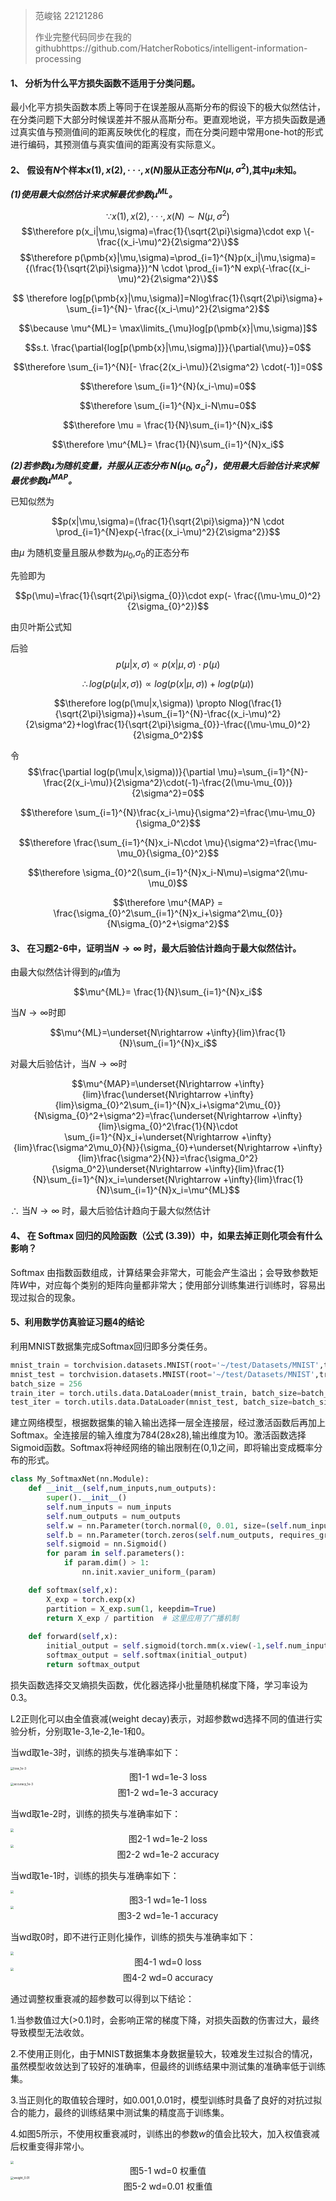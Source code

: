 > 范峻铭 22121286
>
> 作业完整代码同步在我的githubhttps://github.com/HatcherRobotics/intelligent-information-processing

#### 1、 分析为什么平方损失函数不适用于分类问题。

最小化平方损失函数本质上等同于在误差服从高斯分布的假设下的极大似然估计，在分类问题下大部分时候误差并不服从高斯分布。更直观地说，平方损失函数是通过真实值与预测值间的距离反映优化的程度，而在分类问题中常用one-hot的形式进行编码，其预测值与真实值间的距离没有实际意义。

#### 2、 假设有$N$个样本$x(1),x (2), ···,x(N)$服从正态分布$N(\mu,\sigma^2)$,其中$\mu$未知。

***(1)使用最大似然估计来求解最优参数$\mu^{ML}$。***

$$\because x(1),x (2), ···,x(N) \sim N(\mu,\sigma^2)$$
$$\therefore p(x_i|\mu,\sigma)=\frac{1}{\sqrt{2\pi}\sigma}\cdot exp \{-\frac{(x_i-\mu)^2}{2\sigma^2}\}$$
$$\therefore p(\pmb{x}|\mu,\sigma)=\prod_{i=1}^{N}p(x_i|\mu,\sigma)={(\frac{1}{\sqrt{2\pi}\sigma}})^N \cdot \prod_{i=1}^N exp\{-\frac{(x_i-\mu)^2}{2\sigma^2}\}$$

$$ \therefore log[p(\pmb{x}|\mu,\sigma)]=Nlog\frac{1}{\sqrt{2\pi}\sigma}+ \sum_{i=1}^{N}- \frac{(x_i-\mu)^2}{2\sigma^2}$$

$$\because \mu^{ML}= \max\limits_{\mu}log[p(\pmb{x}|\mu,\sigma)]$$

$$s.t. \frac{\partial{log[p(\pmb{x}|\mu,\sigma)]}}{\partial{\mu}}=0$$

$$\therefore \sum_{i=1}^{N}[- \frac{2(x_i-\mu)}{2\sigma^2} \cdot(-1)]=0$$

$$\therefore \sum_{i=1}^{N}(x_i-\mu)=0$$

$$\therefore \sum_{i=1}^{N}x_i-N\mu=0$$

$$\therefore \mu = \frac{1}{N}\sum_{i=1}^{N}x_i$$

$$\therefore \mu^{ML}= \frac{1}{N}\sum_{i=1}^{N}x_i$$

***(2)若参数$\mu$为随机变量，并服从正态分布 $N(\mu_0,\sigma_0^2)$，使用最大后验估计来求解最优参数$\mu^{MAP}$。***

已知似然为

$$p(x|\mu,\sigma)=(\frac{1}{\sqrt{2\pi}\sigma})^N \cdot \prod_{i=1}^{N}exp{-\frac{(x_i-\mu)^2}{2\sigma^2}}$$

由$\mu$ 为随机变量且服从参数为$\mu_{0}$,$\sigma_{0}$的正态分布

先验即为

$$p(\mu)=\frac{1}{\sqrt{2\pi}\sigma_{0}}\cdot exp(- \frac{(\mu-\mu_0)^2}{2\sigma_{0}^2})$$

由贝叶斯公式知

后验$$p(\mu|x,\sigma)\propto p(x|\mu,\sigma) \cdot p(\mu) $$

 $$ \therefore log(p(\mu|x,\sigma))\propto log(p(x|\mu,\sigma)) + log(p(\mu)) $$

$$\therefore log(p(\mu|x,\sigma)) \propto Nlog(\frac{1}{\sqrt{2\pi}\sigma})+\sum_{i=1}^{N}-\frac{(x_i-\mu)^2}{2\sigma^2}+log\frac{1}{\sqrt{2\pi}\sigma_{0}}-\frac{(\mu-\mu_0)^2}{2\sigma_0^2}$$

令$$\frac{\partial log(p(\mu|x,\sigma))}{\partial \mu}=\sum_{i=1}^{N}-\frac{2(x_i-\mu)}{2\sigma^2}\cdot(-1)-\frac{2(\mu-\mu_{0})}{2\sigma^2}=0$$

$$\therefore \sum_{i=1}^{N}\frac{x_i-\mu}{\sigma^2}=\frac{\mu-\mu_0}{\sigma_0^2}$$

$$\therefore \frac{\sum_{i=1}^{N}x_i-N\cdot \mu}{\sigma^2}=\frac{\mu-\mu_0}{\sigma_{0}^2}$$

$$\therefore \sigma_{0}^2(\sum_{i=1}^{N}x_i-N\mu)=\sigma^2(\mu-\mu_0)$$

$$\therefore \mu^{MAP} = \frac{\sigma_{0}^2\sum_{i=1}^{N}x_i+\sigma^2\mu_{0}}{N\sigma_{0}^2+\sigma^2}$$

#### 3、 在习题2-6中，证明当$N→∞$ 时，最大后验估计趋向于最大似然估计。

由最大似然估计得到的$\mu$值为

$$\mu^{ML}= \frac{1}{N}\sum_{i=1}^{N}x_i$$

当$N→∞$时即

$$\mu^{ML}=\underset{N\rightarrow +\infty}{lim}\frac{1}{N}\sum_{i=1}^{N}x_i$$

对最大后验估计，当$N→∞$时

$$\mu^{MAP}=\underset{N\rightarrow +\infty}{lim}\frac{\underset{N\rightarrow +\infty}{lim}\sigma_{0}^2\sum_{i=1}^{N}x_i+\sigma^2\mu_{0}}{N\sigma_{0}^2+\sigma^2}=\frac{\underset{N\rightarrow +\infty}{lim}\sigma_{0}^2\frac{1}{N}\cdot \sum_{i=1}^{N}x_i+\underset{N\rightarrow +\infty}{lim}\frac{\sigma^2\mu_0}{N}}{\sigma_{0}+\underset{N\rightarrow +\infty}{lim}\frac{\sigma^2}{N}}=\frac{\sigma_0^2}{\sigma_0^2}\underset{N\rightarrow +\infty}{lim}\frac{1}{N}\sum_{i=1}^{N}x_i=\underset{N\rightarrow +\infty}{lim}\frac{1}{N}\sum_{i=1}^{N}x_i=\mu^{ML}$$

$\therefore$ 当$N→∞$ 时，最大后验估计趋向于最大似然估计

#### 4、 在 Softmax 回归的风险函数（公式 (3.39)）中，如果去掉正则化项会有什么影响？

Softmax 由指数函数组成，计算结果会非常大，可能会产生溢出；会导致参数矩阵$W$中，对应每个类别的矩阵向量都非常大；使用部分训练集进行训练时，容易出现过拟合的现象。

#### 5、利用数学仿真验证习题4的结论

利用MNIST数据集完成Softmax回归即多分类任务。

```python
mnist_train = torchvision.datasets.MNIST(root='~/test/Datasets/MNIST',train=True, download=True, transform=transforms.ToTensor())
mnist_test = torchvision.datasets.MNIST(root='~/test/Datasets/MNIST',train=False, download=True, transform=transforms.ToTensor())
batch_size = 256
train_iter = torch.utils.data.DataLoader(mnist_train, batch_size=batch_size,shuffle=True, num_workers=2)
test_iter = torch.utils.data.DataLoader(mnist_test, batch_size=batch_size,shuffle=False, num_workers=2)
```
建立网络模型，根据数据集的输入输出选择一层全连接层，经过激活函数后再加上Softmax。全连接层的输入维度为784(28x28),输出维度为10。激活函数选择Sigmoid函数。Softmax将神经网络的输出限制在(0,1)之间，即将输出变成概率分布的形式。
```python
class My_SoftmaxNet(nn.Module):
    def __init__(self,num_inputs,num_outputs):
        super().__init__()
        self.num_inputs = num_inputs
        self.num_outputs = num_outputs
        self.w = nn.Parameter(torch.normal(0, 0.01, size=(self.num_inputs, self.num_outputs), requires_grad=True))
        self.b = nn.Parameter(torch.zeros(self.num_outputs, requires_grad=True))
        self.sigmoid = nn.Sigmoid()
        for param in self.parameters():
            if param.dim() > 1:
                nn.init.xavier_uniform_(param)

    def softmax(self,x):
        X_exp = torch.exp(x)
        partition = X_exp.sum(1, keepdim=True)
        return X_exp / partition  # 这里应用了广播机制
    
    def forward(self,x):
        initial_output = self.sigmoid(torch.mm(x.view(-1,self.num_inputs),self.w)+self.b)
        softmax_output = self.softmax(initial_output)
        return softmax_output
```

损失函数选择交叉熵损失函数，优化器选择小批量随机梯度下降，学习率设为0.3。

L2正则化可以由全值衰减(weight decay)表示，对超参数wd选择不同的值进行实验分析，分别取1e-3,1e-2,1e-1和0。

当wd取1e-3时，训练的损失与准确率如下：

<img src="/run/user/1000/doc/42f522ec/loss_1e-3.png" alt="loss_1e-3" style="zoom: 33%;" />

<center>图1-1 wd=1e-3 loss</center>

<img src="/run/user/1000/doc/e2dcc664/accuracy_1e-3.png" alt="accuracy_1e-3" style="zoom: 33%;" />

<center>图1-2 wd=1e-3 accuracy</center>

当wd取1e-2时，训练的损失与准确率如下：

<img src="/run/user/1000/doc/609a57ba/loss_1e-2.png" style="zoom: 33%;" />

<center>图2-1 wd=1e-2 loss</center>

<img src="/run/user/1000/doc/3257999d/accuracy_1e-2.png" style="zoom: 33%;" />

<center>图2-2 wd=1e-2 accuracy</center>

当wd取1e-1时，训练的损失与准确率如下：

<img src="/run/user/1000/doc/436069b2/loss_1e-1.png" style="zoom: 33%;" />

<center>图3-1 wd=1e-1 loss</center>

<img src="/run/user/1000/doc/7ad3f57/accuracy_1e-1.png" style="zoom: 33%;" />

<center>图3-2 wd=1e-1 accuracy</center>

当wd取0时，即不进行正则化操作，训练的损失与准确率如下：

<img src="/run/user/1000/doc/40c40a5f/loss_0.png" style="zoom: 33%;" />

<center>图4-1 wd=0 loss</center>

<img src="/run/user/1000/doc/6d584a6f/accuracy_0.png" style="zoom: 33%;" />

<center>图4-2 wd=0 accuracy</center>



通过调整权重衰减的超参数可以得到以下结论：

1.当参数值过大(>0.1)时，会影响正常的梯度下降，对损失函数的伤害过大，最终导致模型无法收敛。

2.不使用正则化，由于MNIST数据集本身数据量较大，较难发生过拟合的情况，虽然模型收敛达到了较好的准确率，但最终的训练结果中测试集的准确率低于训练集。

3.当正则化的取值较合理时，如0.001,0.01时，模型训练时具备了良好的对抗过拟合的能力，最终的训练结果中测试集的精度高于训练集。

4.如图5所示，不使用权重衰减时，训练出的参数$w$的值会比较大，加入权值衰减后权重变得非常小。

<img src="/run/user/1000/doc/5b6bbcfa/weight_0.png" style="zoom: 33%;" />

<center>图5-1 wd=0 权重值</center>

<img src="/run/user/1000/doc/f72423c1/weight_0.01.png" alt="weight_0.01" style="zoom:33%;" />

<center>图5-2 wd=0.01 权重值</center>
